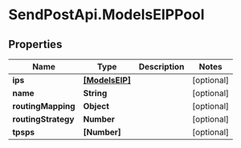 # SendPostApi.ModelsEIPPool

## Properties

Name | Type | Description | Notes
------------ | ------------- | ------------- | -------------
**ips** | [**[ModelsEIP]**](ModelsEIP.md) |  | [optional] 
**name** | **String** |  | [optional] 
**routingMapping** | **Object** |  | [optional] 
**routingStrategy** | **Number** |  | [optional] 
**tpsps** | **[Number]** |  | [optional] 


